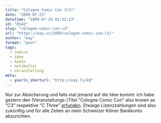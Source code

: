 ```yaml
---
title: "Cologne Comic Con (C3)"
date: "2009-07-23"
datetime: "2009-07-24 01:32:13"
id: "8542"
slug: "cologne-comic-con-c3"
url: "https://eay.cc/2009/cologne-comic-con-c3/"
author: "eay"
format: "post"
tags:
  - comics
  - idee
  - koeln
  - netzkultur
  - veranstaltung
meta:
  - yourls_shorturl: "http://eay.li/k8"
---
```


Nur zur Absicherung und falls mal jemand auf die Idee kommt: ich habe gestern den (Veranstaltungs-)Titel "Cologne Comic Con" also known as "C3" respektive "C Three" [erfunden](http://twitter.com/Eay/status/2798307063). Etwaige Lizenzzahlungen sind also zukünftig und für alle Zeiten an mein Schweizer Kölner Bankkonto abzurichten.
